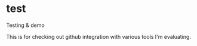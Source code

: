 # test
Testing &amp; demo

This is for checking out github integration with various tools I'm evaluating.